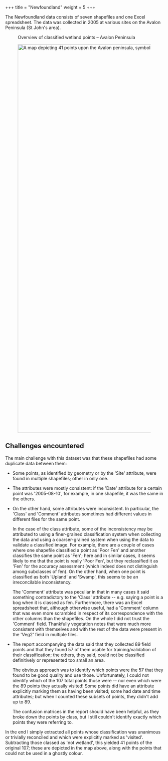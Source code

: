 +++
title = "Newfoundland"
weight = 5
+++

The Newfoundland data consists of seven shapefiles and one Excel
spreadsheet. The data was collected in 2005 at various sites on
the Avalon Peninsula (St John's area).

<figure>

<figcaption>Overview of classified wetland points &ndash;
Avalon Peninsula</figcaption>

<img alt="A map depicting 41 points upon the Avalon peninsula,
symbolized by wetland class, with satellite image basemap."
src='../NF.jpg' width=874 height=1240>

</figure>

## Challenges encountered

The main challenge with this dataset was that these
shapefiles had some duplicate data between them:

* Some points, as identified by geometry or by the 'Site'
  attribute, were found in multiple shapefiles; other in only
  one.
* The attributes were mostly consistent: if the 'Date' attribute
  for a certain point was '2005-08-10', for example, in one
  shapefile, it was the same in the others.
* On the other hand, some attributes were inconsistent. In
  particular, the 'Class' and 'Comment' attributes sometimes had
  different values in different files for the same point.

  In the case of the class attribute, some of the inconsistency
  may be attributed to using a finer-grained classification
  system when collecting the data and using a coarser-grained
  system when using the data to validate a classified image. For
  example, there are a couple of cases where one shapefile
  classified a point as 'Poor Fen' and another classifies the
  same point as 'Fen'; here and in similar cases, it seems
  likely to me that the point is really 'Poor Fen', but they
  reclassified it as 'Fen' for the accuracy assessment (which
  indeed does not distinguish among subclasses of fen). On the
  other hand, when one point is classified as both 'Upland' and
  'Swamp', this seems to be an irreconcilable inconsistency.

  The 'Comment' attribute was peculiar in that in many cases it
  said something contradictory to the 'Class' attribute -- e.g.
  saying a point is a bog when it is classed as fen.
  Furthermore, there was an Excel spreadsheet that, although
  otherwise useful, had a 'Comment' column that was even more
  scrambled in respect of its correspondence with the other
  columns than the shapefiles. On the whole I did not trust the
  'Comment' field. Thankfully vegetation notes that were much
  more consistent with themselves and with the rest of the data were present in the
  'Veg2' field in multiple files.
* The report accompanying the data said that they collected 89
  field points and that they found 57 of them usable for
  training/validation of their classification; the others, they
  said, could not be classified definitively or represented too
  small an area.

  The obvious approach was to identify which
  points were the 57 that they found to be good quality and use
  those. Unfortunately, I could not identify which of the 107
  total points those were -- nor even which were the 89 points
  they actually visited! Some points did have an attribute
  explicitly marking them as having been visited; some had date
  and time attributes; but when I counted these subsets of
  points, they didn't add up to 89.

  The confusion matrices in the report should have been helpful,
  as they broke down the points by class, but I still couldn't
  identify exactly which points they were referring to.

In the
end I simply extracted all points whose classification was
unanimous or trivially reconciled and which were explicitly
marked as 'visited'. Subtracting those classed as 'not
wetland', this yielded 41 points of the original 107; these are
depicted in the map above, along with the points that could not
be used in a ghostly colour.
